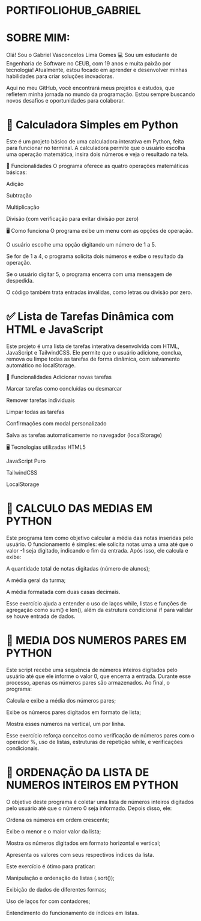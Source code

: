 # PORTIFOLIOHUB_GABRIEL
# SOBRE MIM:
Olá! Sou o Gabriel Vasconcelos Lima Gomes  💻 
Sou um estudante de Engenharia de Software no CEUB, com 19 anos e muita paixão por tecnologia! Atualmente, estou focado em aprender e desenvolver minhas habilidades para criar soluções inovadoras.

Aqui no meu GitHub, você encontrará meus projetos e estudos, que refletem minha jornada no mundo da programação. Estou sempre buscando novos desafios e oportunidades para colaborar.

# 🧮 Calculadora Simples em Python
Este é um projeto básico de uma calculadora interativa em Python, feita para funcionar no terminal. A calculadora permite que o usuário escolha uma operação matemática, insira dois números e veja o resultado na tela.

🔧 Funcionalidades
O programa oferece as quatro operações matemáticas básicas:

Adição

Subtração

Multiplicação

Divisão (com verificação para evitar divisão por zero)

🖥️ Como funciona
O programa exibe um menu com as opções de operação.

O usuário escolhe uma opção digitando um número de 1 a 5.

Se for de 1 a 4, o programa solicita dois números e exibe o resultado da operação.

Se o usuário digitar 5, o programa encerra com uma mensagem de despedida.

O código também trata entradas inválidas, como letras ou divisão por zero.

# ✅ Lista de Tarefas Dinâmica com HTML e JavaScript
Este projeto é uma lista de tarefas interativa desenvolvida com HTML, JavaScript e TailwindCSS. Ele permite que o usuário adicione, conclua, remova ou limpe todas as tarefas de forma dinâmica, com salvamento automático no localStorage.

🧩 Funcionalidades
Adicionar novas tarefas

Marcar tarefas como concluídas ou desmarcar

Remover tarefas individuais

Limpar todas as tarefas

Confirmações com modal personalizado

Salva as tarefas automaticamente no navegador (localStorage)

🖥️ Tecnologias utilizadas
HTML5

JavaScript Puro

TailwindCSS

LocalStorage

# 🧮 CALCULO DAS MEDIAS EM PYTHON
Este programa tem como objetivo calcular a média das notas inseridas pelo usuário. O funcionamento é simples: ele solicita notas uma a uma até que o valor -1 seja digitado, indicando o fim da entrada. Após isso, ele calcula e exibe:

A quantidade total de notas digitadas (número de alunos);

A média geral da turma;

A média formatada com duas casas decimais.

Esse exercício ajuda a entender o uso de laços while, listas e funções de agregação como sum() e len(), além da estrutura condicional if para validar se houve entrada de dados.

# 🧮 MEDIA DOS NUMEROS PARES EM PYTHON
Este script recebe uma sequência de números inteiros digitados pelo usuário até que ele informe o valor 0, que encerra a entrada. Durante esse processo, apenas os números pares são armazenados. Ao final, o programa:

Calcula e exibe a média dos números pares;

Exibe os números pares digitados em formato de lista;

Mostra esses números na vertical, um por linha.

Esse exercício reforça conceitos como verificação de números pares com o operador %, uso de listas, estruturas de repetição while, e verificações condicionais.

# 🧮 ORDENAÇÃO DA LISTA DE NUMEROS INTEIROS EM PYTHON
O objetivo deste programa é coletar uma lista de números inteiros digitados pelo usuário até que o número 0 seja informado. Depois disso, ele:

Ordena os números em ordem crescente;

Exibe o menor e o maior valor da lista;

Mostra os números digitados em formato horizontal e vertical;

Apresenta os valores com seus respectivos índices da lista.

Este exercício é ótimo para praticar:

Manipulação e ordenação de listas (.sort());

Exibição de dados de diferentes formas;

Uso de laços for com contadores;

Entendimento do funcionamento de índices em listas.
